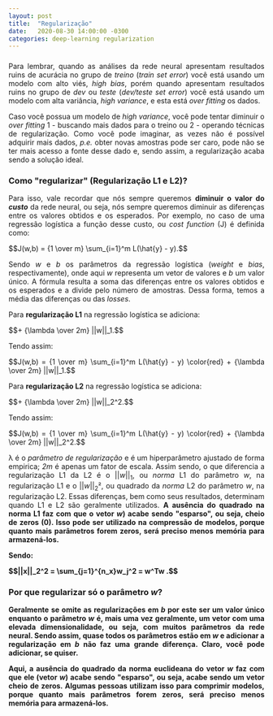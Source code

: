 ```yaml
---
layout: post
title:  "Regularização"
date:   2020-08-30 14:00:00 -0300
categories: deep-learning regularization
---
```

###

<p style="text-align: justify;">
Para lembrar, quando as análises da rede neural apresentam resultados ruins de acurácia no grupo de <i>treino</i> (<i>train set error</i>) você está usando um modelo com alto viés, <i>high bias</i>, porém quando apresentam resultados ruins no grupo de <i>dev</i> ou <i>teste</i> (<i>dev/teste set error</i>) você está usando um modelo com alta variância, <i>high variance</i>, e esta está <i>over fitting</i> os dados. 
</p>

<p style="text-align: justify;">
Caso você possua um modelo de <i>high variance</i>, você pode tentar diminuir o <i>over fitting</i> 1 - buscando mais dados para o treino ou 2 - operando técnicas de regularização. Como você pode imaginar, as vezes não é possível adquirir mais dados, <i>p.e.</i> obter novas amostras pode ser caro, pode não se ter mais acesso a fonte desse dado e, sendo assim, a regularização acaba sendo a solução ideal. 
</p>

### Como "regularizar" (Regularização L1 e L2)?

<p style="text-align: justify;">
Para isso, vale recordar que nós sempre queremos <b>diminuir o valor do <i>custo</i></b> da rede neural, ou seja, nós sempre queremos diminuir as diferenças entre os valores obtidos e os esperados. Por exemplo, no caso de uma regressão logística a função desse custo, ou <i>cost function</i> (J) é definida como: 
</p>

<script src="https://polyfill.io/v3/polyfill.min.js?features=es6"></script>
<script id="MathJax-script" async src="https://cdn.jsdelivr.net/npm/mathjax@3/es5/tex-mml-chtml.js"></script>

<p style="text-align: justify;">
  $$J(w,b) = {1 \over m} \sum_{i=1}^m L(\hat{y} - y).$$
</p>

<p style="text-align: justify;">
Sendo <i>w</i> e <i>b</i> os parâmetros da regressão logística (<i>weight</i> e <i>bias</i>, respectivamente), onde aqui <i>w</i> representa um vetor de valores e <i>b</i> um valor único. A fórmula resulta a soma das diferenças entre os valores obtidos e os esperados e a divide pelo número de amostras. Dessa forma, temos a média das diferenças ou das <i>losses</i>.
</p>

<p style="text-align: justify;">
Para <b>regularização L1</B> na regressão logística se adiciona:
</p>

<p style="text-align: justify;">
  $$+ {\lambda \over 2m} ||w||_1.$$
</p>

<p style="text-align: justify;">
Tendo assim:
</p>

<p style="text-align: justify;">
  $$J(w,b) = {1 \over m} \sum_{i=1}^m L(\hat{y} - y) \color{red} + {\lambda \over 2m} ||w||_1.$$
</p>

<p style="text-align: justify;">
Para <b>regularização L2</B> na regressão logística se adiciona:
</p>

<p style="text-align: justify;">
  $$+ {\lambda \over 2m} ||w||_2^2.$$
</p>

<p style="text-align: justify;">
Tendo assim:
</p>

<p style="text-align: justify;">
  $$J(w,b) = {1 \over m} \sum_{i=1}^m L(\hat{y} - y) \color{red} + {\lambda \over 2m} ||w||_2^2.$$
</p>

<p style="text-align: justify;">
&lambda; é o <i>parâmetro de regularização</i> e é um hiperparâmetro ajustado de forma empirica; <i>2m</i> é apenas um fator de escala. Assim sendo, o que diferencia a regularização L1 da L2 é o ||<i>w</i>||<sub>1</sub>, ou <i>norma</i> L1 do parâmetro <i>w</i>, na regularização L1 e o ||<i>w</i>||<sub>2</sub>², ou quadrado da <i>norma</i> L2 do parâmetro <i>w</i>, na regularização L2. Essas diferenças, bem como seus resultados, determinam quando L1 e L2 são geralmente utilizados. <b>A ausência do quadrado na norma L1 faz com que o vetor <i>w</i>) acabe sendo "esparso", ou seja, cheio de zeros (0). Isso pode ser utilizado na compressão de modelos, porque quanto mais parâmetros forem zeros, será preciso menos memória para armazená-los. 
</p>






<p style="text-align: justify;">
Sendo:
</p>

<p style="text-align: justify;">
  $$||x||_2^2 = \sum_{j=1}^{n_x}w_j^2 = w^Tw .$$
</p>

### Por que regularizar só o parâmetro <i>w</i>?

<p style="text-align: justify;">
Geralmente se omite as regularizações em <i>b</i> por este ser um valor único enquanto o parâmetro <i>w</i> é, mais uma vez geralmente, um vetor com uma elevada dimensionalidade, ou seja, com muitos parâmetros da rede neural. Sendo assim, quase todos os parâmetros estão em <i>w</i> e adicionar a regularização em <i>b</i> não faz uma grande diferença. Claro, você pode adicionar, se quiser.
</p>


<p style="text-align: justify;">
Aqui, <b>a ausência do quadrado da norma euclideana do vetor <i>w</i></b> faz com que ele (vetor <i>w</i>) acabe sendo "esparso", ou seja, acabe sendo um vetor cheio de zeros. Algumas pessoas utilizam isso para comprimir modelos, porque quanto mais parâmetros forem zeros, será preciso menos memória para armazená-los.
</p>
